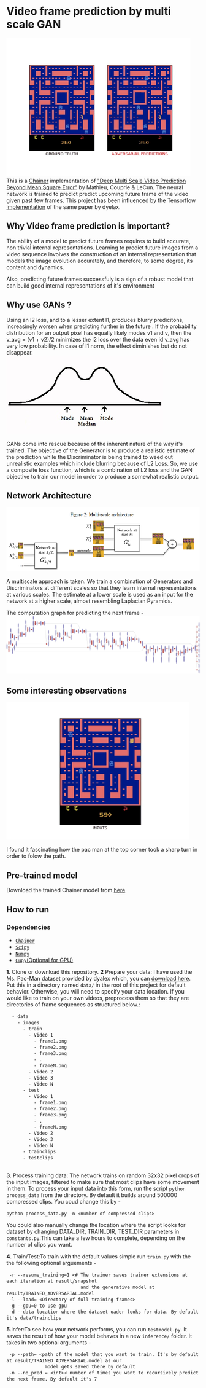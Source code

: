 # Video frame prediction by multi scale GAN
![Image](media/best2.gif)
<br>This is a <a href="https://chainer.org/">Chainer</a> implementation of <a href="https://arxiv.org/pdf/1511.05440.pdf">"Deep Multi Scale Video Prediction Beyond Mean Square Error"</a> by Mathieu, Couprie & LeCun.
The neural network is trained to predict predict upcoming future frame of the video given past few frames. This project has been influenced by the Tensorflow <a href="https://github.com/dyelax/Adversarial_Video_Generation">implementation</a>
of the same paper by dyelax. 

## Why Video frame prediction is important?
The ability of a model to predict future frames requires to build accurate, non trivial internal representations. Learning to
predict future images from a video sequence involves the construction of an internal representation that models the
image evolution accurately, and therefore,  to  some  degree,  its  content  and  dynamics. 

Also, predicting future frames successfuly is a sign of a robust model that can build good internal representations of it's environment

## Why use GANs ?
Using an l2 loss, and to a lesser extent l1, produces blurry predicitons, increasingly worsen when predicting further in the future
. If the probability distribution for an output pixel has equally likely modes v1 and v, then the v_avg = (v1 + v2)/2 minimizes the l2
loss over the data even id v_avg has very low probability. In case of l1 norm, the effect diminishes but do not disappear.
<br>
![Image](media/bimodal-distribution-2.jpg)

GANs come into rescue because of the inherent nature of the way it's trained. The objective of the Generator is to produce a realistic estimate of the prediction while the Discriminator is being trained to weed out unrealistic examples which include blurring because of L2 Loss. So, we use a composite loss function, which is a combination of L2 loss and the GAN objective to train our model in order to produce a somewhat realistic output.

## Network Architecture
![Image](media/2.png)

A multiscale approach is taken. We train a combination of Generators and Discriminators at different scales so that they 
learn internal representations at various scales. The estimate at a lower scale is used as an input for the network at a higher scale, almost resembling Laplacian Pyramids. 

The computation graph for predicting the next frame - 
![Image](media/index2.png)

## Some interesting observations
![Image](media/giphy2.gif)

I found it fascinating how the pac man at the top corner took a sharp turn in order to folow the path. 

## Pre-trained model
Download the trained Chainer model from <a href='https://drive.google.com/file/d/1rKzksYGUSZpA2A_MB3Jk_yVeglL0VTVf/view'>here</a>
## How to run
### Dependencies

* [`Chainer`](https://chainer.org/)
* [`Scipy`](https://www.scipy.org/)
* [`Numpy`](http://www.numpy.org/)
* [`Cupy`(Optional for GPU)](https://github.com/cupy/cupy)




<b>1</b>. Clone or download this repository.
<b>2</b> Prepare your data:
I have used the Ms. Pac-Man dataset provided by dyalex which, you can [download here](https://drive.google.com/open?id=0Byf787GZQ7KvV25xMWpWbV9LdUU). Put this in a directory named `data/` in the root of this project for default behavior. Otherwise, you will need to specify your data location. If you would like to train on your own videos, preprocess them so that they are directories of frame sequences as structured below.:
  ```
    - data
      - images
        - train
          - Video 1
            - frame1.png
            - frame2.png
            - frame3.png
            - .
            - frameN.png
          - Video 2
          - Video 3
          - Video N
        - test
          - Video 1
            - frame1.png
            - frame2.png
            - frame3.png
            - .
            - frameN.png
          - Video 2
          - Video 3
          - Video N
        - trainclips
        - testclips
   
  ```
<b>3</b>.
Process training data:
The network trains on random 32x32 pixel crops of the input images, filtered to make sure that most clips have some movement in them. To process your input data into this form, run the script `python process_data` from the directory. By default it builds around 500000 compressed clips. You coud change this by - 
  ```shell
python process_data.py -n <number of compressed clips>
```
You could also manually change the location where the script looks for dataset by changing DATA_DIR, TRAIN_DIR, TEST_DIR parameters in ```constants.py```.This can take a few hours to complete, depending on the number of clips you want.
  
<b>4</b>. Train/Test:To train with the default values simple run ```train.py``` with the the following optional arguements - 
 ```
  -r --resume_training=1 <# The trainer saves trainer extensions at each iteration at result/snapshot
                            and the generative model at result/TRAINED_ADVERSARIAL.model
  -l --load= <Directory of full training frames>
  -g --gpu=0 to use gpu
  -d --data location where the dataset oader looks for data. By default it's data/trainclips
 ```
 
<b>5</b>.Infer:To see how your network performs, you can run ```testmodel.py```. It saves the result of how your model behaves in  a new ```inference/``` folder. It takes in two optional arguments - 
 ```
  -p --path= <path of the model that you want to train. It's by default at result/TRAINED_ADVERSARIAL.model as our
               model gets saved there by default
  -n --no_pred = <int>< number of times you want to recursively predict the next frame. By default it's 7
 ```
